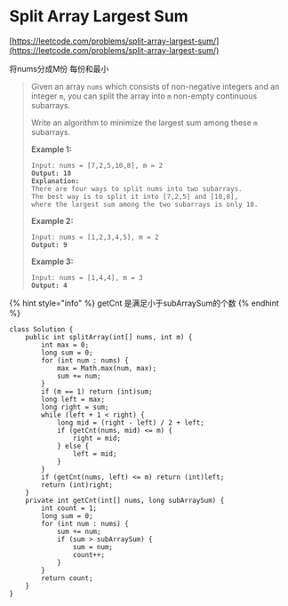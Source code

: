 # Split Array Largest Sum

[https://leetcode.com/problems/split-array-largest-sum/](https://leetcode.com/problems/split-array-largest-sum/)

将nums分成M份 每份和最小

> Given an array `nums` which consists of non-negative integers and an integer `m`, you can split the array into `m` non-empty continuous subarrays.
>
> Write an algorithm to minimize the largest sum among these `m` subarrays.
>
> &#x20;
>
> **Example 1:**
>
> <pre><code>Input: nums = [7,2,5,10,8], m = 2
> <strong>Output: 18
> </strong><strong>Explanation:
> </strong>There are four ways to split nums into two subarrays.
> The best way is to split it into [7,2,5] and [10,8],
> where the largest sum among the two subarrays is only 18.</code></pre>
>
> **Example 2:**
>
> <pre><code>Input: nums = [1,2,3,4,5], m = 2
> <strong>Output: 9</strong></code></pre>
>
> **Example 3:**
>
> <pre><code>Input: nums = [1,4,4], m = 3
> <strong>Output: 4</strong></code></pre>

{% hint style="info" %}
getCnt  是满足小于subArraySum的个数
{% endhint %}

```
class Solution {
    public int splitArray(int[] nums, int m) {
        int max = 0;
        long sum = 0;
        for (int num : nums) {
            max = Math.max(num, max);
            sum += num;
        }
        if (m == 1) return (int)sum;
        long left = max;
        long right = sum;
        while (left + 1 < right) {
            long mid = (right - left) / 2 + left;
            if (getCnt(nums, mid) <= m) {
                right = mid;
            } else {
                left = mid;
            }
        }
        if (getCnt(nums, left) <= m) return (int)left;
        return (int)right;
    }
    private int getCnt(int[] nums, long subArraySum) {
        int count = 1;
        long sum = 0;
        for (int num : nums) {
            sum += num;
            if (sum > subArraySum) {
                sum = num;
                count++;
            }
        }
        return count;
    } 
}
```
